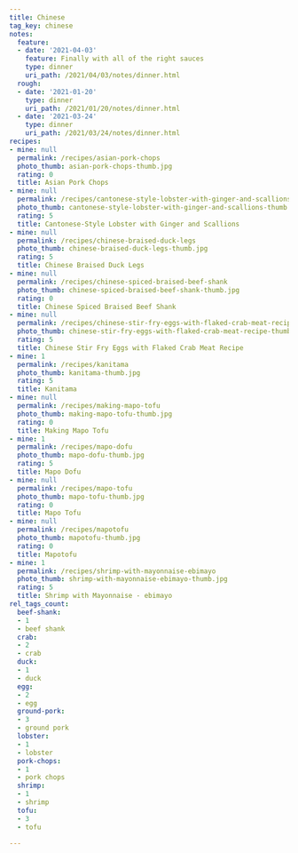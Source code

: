 ```yaml
---
title: Chinese
tag_key: chinese
notes:
  feature:
  - date: '2021-04-03'
    feature: Finally with all of the right sauces
    type: dinner
    uri_path: /2021/04/03/notes/dinner.html
  rough:
  - date: '2021-01-20'
    type: dinner
    uri_path: /2021/01/20/notes/dinner.html
  - date: '2021-03-24'
    type: dinner
    uri_path: /2021/03/24/notes/dinner.html
recipes:
- mine: null
  permalink: /recipes/asian-pork-chops
  photo_thumb: asian-pork-chops-thumb.jpg
  rating: 0
  title: Asian Pork Chops
- mine: null
  permalink: /recipes/cantonese-style-lobster-with-ginger-and-scallions
  photo_thumb: cantonese-style-lobster-with-ginger-and-scallions-thumb.jpg
  rating: 5
  title: Cantonese-Style Lobster with Ginger and Scallions
- mine: null
  permalink: /recipes/chinese-braised-duck-legs
  photo_thumb: chinese-braised-duck-legs-thumb.jpg
  rating: 5
  title: Chinese Braised Duck Legs
- mine: null
  permalink: /recipes/chinese-spiced-braised-beef-shank
  photo_thumb: chinese-spiced-braised-beef-shank-thumb.jpg
  rating: 0
  title: Chinese Spiced Braised Beef Shank
- mine: null
  permalink: /recipes/chinese-stir-fry-eggs-with-flaked-crab-meat-recipe
  photo_thumb: chinese-stir-fry-eggs-with-flaked-crab-meat-recipe-thumb.jpg
  rating: 5
  title: Chinese Stir Fry Eggs with Flaked Crab Meat Recipe
- mine: 1
  permalink: /recipes/kanitama
  photo_thumb: kanitama-thumb.jpg
  rating: 5
  title: Kanitama
- mine: null
  permalink: /recipes/making-mapo-tofu
  photo_thumb: making-mapo-tofu-thumb.jpg
  rating: 0
  title: Making Mapo Tofu
- mine: 1
  permalink: /recipes/mapo-dofu
  photo_thumb: mapo-dofu-thumb.jpg
  rating: 5
  title: Mapo Dofu
- mine: null
  permalink: /recipes/mapo-tofu
  photo_thumb: mapo-tofu-thumb.jpg
  rating: 0
  title: Mapo Tofu
- mine: null
  permalink: /recipes/mapotofu
  photo_thumb: mapotofu-thumb.jpg
  rating: 0
  title: Mapotofu
- mine: 1
  permalink: /recipes/shrimp-with-mayonnaise-ebimayo
  photo_thumb: shrimp-with-mayonnaise-ebimayo-thumb.jpg
  rating: 5
  title: Shrimp with Mayonnaise - ebimayo
rel_tags_count:
  beef-shank:
  - 1
  - beef shank
  crab:
  - 2
  - crab
  duck:
  - 1
  - duck
  egg:
  - 2
  - egg
  ground-pork:
  - 3
  - ground pork
  lobster:
  - 1
  - lobster
  pork-chops:
  - 1
  - pork chops
  shrimp:
  - 1
  - shrimp
  tofu:
  - 3
  - tofu

---
```

